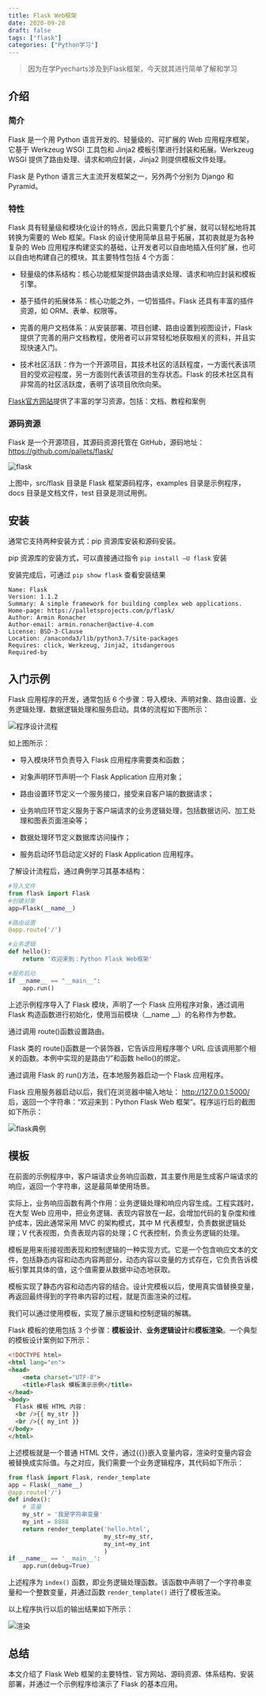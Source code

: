 ```yaml
---
title: Flask Web框架
date: 2020-09-28
draft: false
tags: ["flask"]
categories: ["Python学习"]
---
```


>因为在学Pyecharts涉及到Flask框架，今天就其进行简单了解和学习

## 介绍

### 简介

Flask 是一个用 Python 语言开发的、轻量级的、可扩展的 Web 应用程序框架，它基于 Werkzeug WSGI 工具包和 Jinja2 模板引擎进行封装和拓展。Werkzeug WSGI 提供了路由处理、请求和响应封装，Jinja2 则提供模板文件处理。

Flask 是 Python 语言三大主流开发框架之一，另外两个分别为 Django 和 Pyramid。

### 特性

Flask 具有轻量级和模块化设计的特点，因此只需要几个扩展，就可以轻松地将其转换为需要的 Web 框架。Flask 的设计使用简单且易于拓展，其初衷就是为各种复杂的 Web 应用程序构建坚实的基础，让开发者可以自由地插入任何扩展，也可以自由地构建自己的模块。其主要特性包括 4 个方面：

- 轻量级的体系结构：核心功能框架提供路由请求处理、请求和响应封装和模板引擎。

- 基于插件的拓展体系：核心功能之外，一切皆插件。Flask 还具有丰富的插件资源，如 ORM、表单、权限等。

- 完善的用户文档体系：从安装部署、项目创建、路由设置到视图设计，Flask 提供了完善的用户文档教程，使用者可以非常轻松地获取相关的资料，并且实现快速入门。

- 技术社区活跃：作为一个开源项目，其技术社区的活跃程度，一方面代表该项目的受欢迎程度，另一方面则代表该项目的生存状态。Flask 的技术社区具有非常高的社区活跃度，表明了该项目欣欣向荣。

[Flask官方网站](https://dormousehole.readthedocs.io/en/latest/)提供了丰富的学习资源，包括：文档、教程和案例

### 源码资源

Flask 是一个开源项目，其源码资源托管在 GitHub，源码地址：https://github.com/pallets/flask/

![flask](/images/202009/28/flask.jpg)

上图中，src/flask 目录是 Flask 框架源码程序，examples 目录是示例程序，docs 目录是文档文件，test 目录是测试用例。

## 安装

通常它支持两种安装方式：pip 资源库安装和源码安装。

pip 资源库的安装方式，可以直接通过指令 `pip install –U flask` 安装

安装完成后，可通过 `pip show flask` 查看安装结果
```
Name: Flask
Version: 1.1.2
Summary: A simple framework for building complex web applications.
Home-page: https://palletsprojects.com/p/flask/
Author: Armin Ronacher
Author-email: armin.ronacher@active-4.com
License: BSD-3-Clause
Location: /anaconda3/lib/python3.7/site-packages
Requires: click, Werkzeug, Jinja2, itsdangerous
Required-by
```

## 入门示例

Flask 应用程序的开发，通常包括 6 个步骤：导入模块、声明对象、路由设置、业务逻辑处理、数据逻辑处理和服务启动。具体的流程如下图所示：

![程序设计流程](/images/202009/28/程序设计流程.jpg)

如上图所示：

- 导入模块环节负责导入 Flask 应用程序需要类和函数；

- 对象声明环节声明一个 Flask Application 应用对象；

- 路由设置环节定义一个服务接口，接受来自客户端的数据请求；

- 业务响应环节定义服务于客户端请求的业务逻辑处理，包括数据访问、加工处理和图表页面渲染等；

- 数据处理环节定义数据库访问操作；

- 服务启动环节启动定义好的 Flask Application 应用程序。

了解设计流程后，通过典例学习其基本结构：

```python
#导入文件
from flask import Flask
#创建对象
app=Flask(__name__)

#路由设置
@app.route('/')

#业务逻辑
def hello():
    return '欢迎来到：Python Flask Web框架'

#服务启动
if __name__ == "__main__":
    app.run()
```

上述示例程序导入了 Flask 模块，声明了一个 Flask 应用程序对象，通过调用 Flask 构造函数进行初始化，使用当前模块（__name __）的名称作为参数。

通过调用 route()函数设置路由。

Flask 类的 route()函数是一个装饰器，它告诉应用程序哪个 URL 应该调用那个相关的函数。本例中实现的是路由“/”和函数 hello()的绑定。

通过调用 Flask 的 run()方法，在本地服务器启动一个 Flask 应用程序。

Flask 应用服务器启动以后，我们在浏览器中输入地址： http://127.0.0.1:5000/ 后，返回一个字符串：“欢迎来到：Python Flask Web 框架”。程序运行后的截图如下所示：

![flask典例](/images/202009/28/flask典例.jpg)

## 模板

在前面的示例程序中，客户端请求业务响应函数，其主要作用是生成客户端请求的响应，返回一个字符串，这是最简单使用场景。

实际上，业务响应函数有两个作用：业务逻辑处理和响应内容生成。工程实践时，在大型 Web 应用中，把业务逻辑、表现内容放在一起，会增加代码的复杂度和维护成本，因此通常采用 MVC 的架构模式，其中 M 代表模型，负责数据逻辑处理；V 代表视图，负责表现内容的处理；C 代表控制，负责业务逻辑的处理。

模板是用来衔接视图表现和控制逻辑的一种实现方式。它是一个包含响应文本的文件，包括静态内容和动态内容两部分，动态内容以变量的方式存在，它负责告诉模板引擎其具体的值，这个值需要从数据中动态地获取。

模板实现了静态内容和动态内容的结合。设计完模板以后，使用真实值替换变量，再返回最终得到的字符串内容的过程，就是页面渲染的过程。

我们可以通过使用模板，实现了展示逻辑和控制逻辑的解耦。

Flask 模板的使用包括 3 个步骤：**模板设计**、**业务逻辑设计**和**模板渲染**。一个典型的模板设计案例如下所示：

```html
<!DOCTYPE html>
<html lang="en">
<head>
    <meta charset="UTF-8">
    <title>Flask 模板演示示例</title>
</head>
<body>
  Flask 模板 HTML 内容：
  <br />{{ my_str }}
  <br />{{ my_int }}
</body>
</html>
```

上述模板就是一个普通 HTML 文件，通过{{}}嵌入变量内容，渲染时变量内容会被替换成实际值。与之对应，我们需要一个业务逻辑程序，其代码如下所示：

```python
from flask import Flask, render_template
app = Flask(__name__)
@app.route('/')
def index():
    # 变量
    my_str = '我是字符串变量'
    my_int = 8888
    return render_template('hello.html',
                           my_str=my_str,
                           my_int=my_int
                           )
if __name__ == '__main__':
    app.run(debug=True)
```

上述程序为 `index()` 函数，即业务逻辑处理函数。该函数中声明了一个字符串变量和一个整数变量，并通过函数 `render_template()` 进行了模板渲染。

以上程序执行以后的输出结果如下所示：

![渲染](/images/202009/28/渲染.jpg)

## 总结

本文介绍了 Flask Web 框架的主要特性、官方网站、源码资源、体系结构、安装部署，并通过一个示例程序给演示了 Flask 的基本应用。


